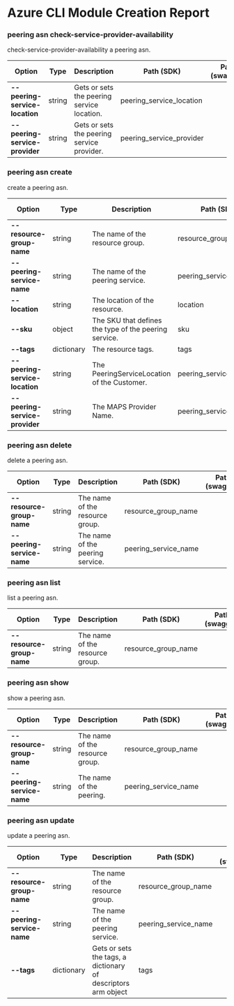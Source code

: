# Azure CLI Module Creation Report

### peering asn check-service-provider-availability

check-service-provider-availability a peering asn.

|Option|Type|Description|Path (SDK)|Path (swagger)|
|------|----|-----------|----------|--------------|
|**--peering-service-location**|string|Gets or sets the peering service location.|peering_service_location|
|**--peering-service-provider**|string|Gets or sets the peering service provider.|peering_service_provider|
### peering asn create

create a peering asn.

|Option|Type|Description|Path (SDK)|Path (swagger)|
|------|----|-----------|----------|--------------|
|**--resource-group-name**|string|The name of the resource group.|resource_group_name|
|**--peering-service-name**|string|The name of the peering service.|peering_service_name|
|**--location**|string|The location of the resource.|location|
|**--sku**|object|The SKU that defines the type of the peering service.|sku|
|**--tags**|dictionary|The resource tags.|tags|
|**--peering-service-location**|string|The PeeringServiceLocation of the Customer.|peering_service_location|
|**--peering-service-provider**|string|The MAPS Provider Name.|peering_service_provider|
### peering asn delete

delete a peering asn.

|Option|Type|Description|Path (SDK)|Path (swagger)|
|------|----|-----------|----------|--------------|
|**--resource-group-name**|string|The name of the resource group.|resource_group_name|
|**--peering-service-name**|string|The name of the peering service.|peering_service_name|
### peering asn list

list a peering asn.

|Option|Type|Description|Path (SDK)|Path (swagger)|
|------|----|-----------|----------|--------------|
|**--resource-group-name**|string|The name of the resource group.|resource_group_name|
### peering asn show

show a peering asn.

|Option|Type|Description|Path (SDK)|Path (swagger)|
|------|----|-----------|----------|--------------|
|**--resource-group-name**|string|The name of the resource group.|resource_group_name|
|**--peering-service-name**|string|The name of the peering.|peering_service_name|
### peering asn update

update a peering asn.

|Option|Type|Description|Path (SDK)|Path (swagger)|
|------|----|-----------|----------|--------------|
|**--resource-group-name**|string|The name of the resource group.|resource_group_name|
|**--peering-service-name**|string|The name of the peering service.|peering_service_name|
|**--tags**|dictionary|Gets or sets the tags, a dictionary of descriptors arm object|tags|